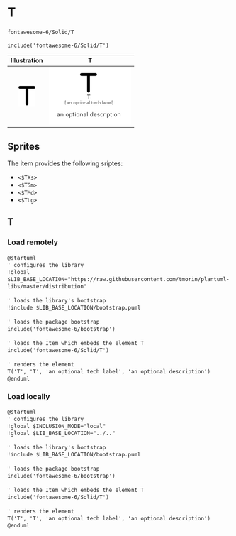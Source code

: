 # T


```text
fontawesome-6/Solid/T
```

```text
include('fontawesome-6/Solid/T')
```



| Illustration | T |
| :---: | :---: |
| ![illustration for Illustration](../../fontawesome-6/Solid/T.png) | ![illustration for T](../../fontawesome-6/Solid/T.Local.png) |



## Sprites
The item provides the following sriptes:

- `<$TXs>`
- `<$TSm>`
- `<$TMd>`
- `<$TLg>`





## T

### Load remotely
```plantuml
@startuml
' configures the library
!global $LIB_BASE_LOCATION="https://raw.githubusercontent.com/tmorin/plantuml-libs/master/distribution"

' loads the library's bootstrap
!include $LIB_BASE_LOCATION/bootstrap.puml

' loads the package bootstrap
include('fontawesome-6/bootstrap')

' loads the Item which embeds the element T
include('fontawesome-6/Solid/T')

' renders the element
T('T', 'T', 'an optional tech label', 'an optional description')
@enduml
```

### Load locally
```plantuml
@startuml
' configures the library
!global $INCLUSION_MODE="local"
!global $LIB_BASE_LOCATION="../.."

' loads the library's bootstrap
!include $LIB_BASE_LOCATION/bootstrap.puml

' loads the package bootstrap
include('fontawesome-6/bootstrap')

' loads the Item which embeds the element T
include('fontawesome-6/Solid/T')

' renders the element
T('T', 'T', 'an optional tech label', 'an optional description')
@enduml
```

